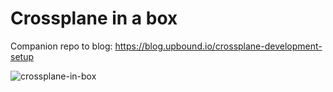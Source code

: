 # Crossplane in a box

<!-- TODO:(piotr1215) add blog link when ready -->

Companion repo to blog: https://blog.upbound.io/crossplane-development-setup

![crossplane-in-box](http://www.plantuml.com/plantuml/proxy?cache=yes&src=https://raw.githubusercontent.com/Piotr1215/dca-prep-kit/master/diagrams/local-crossplane-box.puml&fmt=png)
